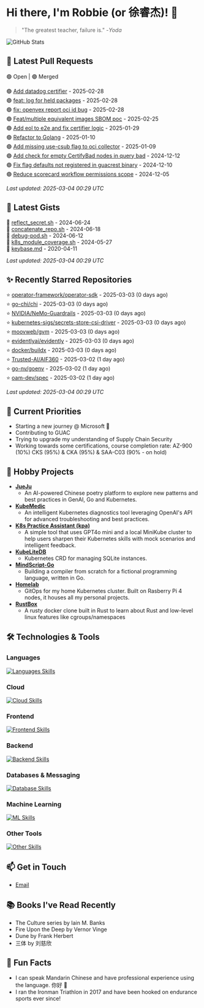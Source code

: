 # Hi there, I'm Robbie (or 徐睿杰)! 👋

> "The greatest teacher, failure is." -_Yoda_

![GitHub Stats](https://github-readme-stats.vercel.app/api?username=robert-cronin&show_icons=true&theme=radical)

<!-- START_SECTION:prs -->
## 🔄 Latest Pull Requests

🟢 Open | 🟣 Merged

🟢 [Add datadog certifier](https://github.com/guacsec/guac/pull/2366) - 2025-02-28<br>
🟣 [feat: log for held packages](https://github.com/project-copacetic/copacetic/pull/938) - 2025-02-28<br>
🟢 [fix: openvex report oci id bug](https://github.com/project-copacetic/copacetic/pull/928) - 2025-02-28<br>
🟢 [Feat/multiple equivalent images SBOM poc](https://github.com/guacsec/guac/pull/2467) - 2025-02-25<br>
🟢 [Add eol to e2e and fix certifier logic](https://github.com/guacsec/guac/pull/2396) - 2025-01-29<br>
🟢 [Refactor to Golang](https://github.com/sozercan/guac-ai-mole/pull/12) - 2025-01-10<br>
🟣 [Add missing use-csub flag to oci collector](https://github.com/guacsec/guac/pull/2424) - 2025-01-09<br>
🟣 [Add check for empty CertifyBad nodes in query bad](https://github.com/guacsec/guac/pull/2365) - 2024-12-12<br>
🟣 [Fix flag defaults not registered in guacrest binary](https://github.com/guacsec/guac/pull/2356) - 2024-12-10<br>
🟣 [Reduce scorecard workflow permissions scope](https://github.com/guacsec/guac/pull/2326) - 2024-12-05<br>

*Last updated: 2025-03-04 00:29 UTC*<!-- END_SECTION:prs -->

<!-- START_SECTION:gists -->
## 📜 Latest Gists

📜 [reflect_secret.sh](https://gist.github.com/robert-cronin/c4df6777ba61bacd45a4bd67b5ea5b34) - 2024-06-24<br>
📜 [concatenate_repo.sh](https://gist.github.com/robert-cronin/02215e61893d6616fc0d269e829b50ed) - 2024-06-18<br>
📜 [debug-pod.sh](https://gist.github.com/robert-cronin/0a76a112fe444bccd50cb7ac56e8b1b5) - 2024-06-12<br>
📜 [k8s_module_coverage.sh](https://gist.github.com/robert-cronin/150e3044b916ebe597478b1294f97da8) - 2024-05-27<br>
📜 [keybase.md](https://gist.github.com/robert-cronin/a8474252ac7483f7c1de43dd8a7308e3) - 2020-04-11<br>

*Last updated: 2025-03-04 00:29 UTC*<!-- END_SECTION:gists -->

<!-- START_SECTION:starred -->
## ✨ Recently Starred Repositories

⭐ [operator-framework/operator-sdk](https://github.com/operator-framework/operator-sdk) - 2025-03-03 (0 days ago)<br>
⭐ [go-chi/chi](https://github.com/go-chi/chi) - 2025-03-03 (0 days ago)<br>
⭐ [NVIDIA/NeMo-Guardrails](https://github.com/NVIDIA/NeMo-Guardrails) - 2025-03-03 (0 days ago)<br>
⭐ [kubernetes-sigs/secrets-store-csi-driver](https://github.com/kubernetes-sigs/secrets-store-csi-driver) - 2025-03-03 (0 days ago)<br>
⭐ [moovweb/gvm](https://github.com/moovweb/gvm) - 2025-03-03 (0 days ago)<br>
⭐ [evidentlyai/evidently](https://github.com/evidentlyai/evidently) - 2025-03-03 (0 days ago)<br>
⭐ [docker/buildx](https://github.com/docker/buildx) - 2025-03-03 (0 days ago)<br>
⭐ [Trusted-AI/AIF360](https://github.com/Trusted-AI/AIF360) - 2025-03-02 (1 day ago)<br>
⭐ [go-nv/goenv](https://github.com/go-nv/goenv) - 2025-03-02 (1 day ago)<br>
⭐ [oam-dev/spec](https://github.com/oam-dev/spec) - 2025-03-02 (1 day ago)<br>

*Last updated: 2025-03-04 00:29 UTC*<!-- END_SECTION:starred -->

## 🔭 Current Priorities

- Starting a new journey @ Microsoft 🚀
- Contributing to GUAC
- Trying to upgrade my understanding of Supply Chain Security
- Working towards some certifications, course completion rate: AZ-900 (10%) CKS (95%) & CKA (95%) & SAA-C03 (90% - on hold)

## 🚀 Hobby Projects

- [**JueJu**](https://github.com/robert-cronin/jueju)
  - An AI-powered Chinese poetry platform to explore new patterns and best practices in GenAI, Go and Kubernetes.
- [**KubeMedic**](https://github.com/robert-cronin/kubemedic)
  - An intelligent Kubernetes diagnostics tool leveraging OpenAI's API for advanced troubleshooting and best practices.
- [**K8s Practice Assistant (kpa)**](https://github.com/robert-cronin/kpa)
  - A simple tool that uses GPT4o mini and a local MiniKube cluster to help users sharpen their Kubernetes skills with mock scenarios and intelligent feedback.
- [**KubeLiteDB**](https://github.com/robert-cronin/KubeLiteDB)
  - Kubernetes CRD for managing SQLite instances.
- [**MindScript-Go**](https://github.com/robert-cronin/mindscript-go)
  - Building a compiler from scratch for a fictional programming language, written in Go.
- [**Homelab**](https://github.com/robert-cronin/homelab)
  - GitOps for my home Kubernetes cluster. Built on Rasberry Pi 4 nodes, it houses all my personal projects.
- [**RustBox**](https://github.com/robert-cronin/rust-box)
  - A rusty docker clone built in Rust to learn about Rust and low-level linux features like cgroups/namespaces

## 🛠️ Technologies & Tools

### Languages

[![Languages Skills](https://skillicons.dev/icons?i=go,typescript,python,bash)](https://skillicons.dev)

### Cloud

[![Cloud Skills](https://skillicons.dev/icons?i=kubernetes,aws,linux,terraform,githubactions,jenkins)](https://skillicons.dev)

### Frontend

[![Frontend Skills](https://skillicons.dev/icons?i=mui,react,redux,figma,styledcomponents,nextjs,vite,css,html,ts)](https://skillicons.dev)

### Backend

[![Backend Skills](https://skillicons.dev/icons?i=nodejs,fastapi,express,postgres,python)](https://skillicons.dev)

### Databases & Messaging

[![Database Skills](https://skillicons.dev/icons?i=mongodb,postgresql,mysql,redis,rabbitmq,kafka)](https://skillicons.dev)

### Machine Learning

[![ML Skills](https://skillicons.dev/icons?i=tensorflow,elasticsearch,pytorch,opencv)](https://skillicons.dev)

### Other Tools

[![Other Skills](https://skillicons.dev/icons?i=vscode,git,docker,jest,cypress,grafana,prometheus,bash)](https://skillicons.dev)

## 📫 Get in Touch

- [Email](mailto:robert.cronin@uqconnect.edu.au)

## 📚 Books I've Read Recently

- The Culture series by Iain M. Banks
- Fire Upon the Deep by Vernor Vinge
- Dune by Frank Herbert
- 三体 by 刘慈欣

## 🌟 Fun Facts

- I can speak Mandarin Chinese and have professional experience using the language. 你好 👋
- I ran the Ironman Triathlon in 2017 and have been hooked on endurance sports ever since!
